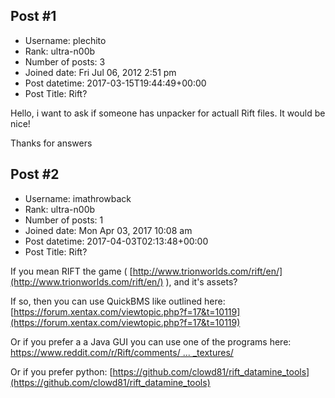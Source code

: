 ## Post #1
- Username: plechito
- Rank: ultra-n00b
- Number of posts: 3
- Joined date: Fri Jul 06, 2012 2:51 pm
- Post datetime: 2017-03-15T19:44:49+00:00
- Post Title: Rift?

Hello,
i want to ask if someone has unpacker for actuall Rift files. It would be nice!

Thanks for answers
## Post #2
- Username: imathrowback
- Rank: ultra-n00b
- Number of posts: 1
- Joined date: Mon Apr 03, 2017 10:08 am
- Post datetime: 2017-04-03T02:13:48+00:00
- Post Title: Rift?

If you mean RIFT the game ( [http://www.trionworlds.com/rift/en/](http://www.trionworlds.com/rift/en/) ), and it's assets?

If so, then you can use QuickBMS like outlined here: [https://forum.xentax.com/viewtopic.php?f=17&t=10119](https://forum.xentax.com/viewtopic.php?f=17&t=10119)

Or if you prefer a a Java GUI you can use one of the programs here: [https://www.reddit.com/r/Rift/comments/ ... _textures/](https://www.reddit.com/r/Rift/comments/4gzw4g/extracting_game_model_files_and_textures/)

Or if you prefer python: [https://github.com/clowd81/rift_datamine_tools](https://github.com/clowd81/rift_datamine_tools)
